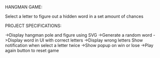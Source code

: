 HANGMAN GAME:

Select a letter to figure out a hidden word in a set amount of chances

PROJECT SPECIFICATIONS:

->Display hangman pole and figure using SVG 
->Generate a random word
->Display word in UI with correct letters
->Display wrong letters Show notification when select a letter twice
->Show popup on win or lose
->Play again button to reset game

